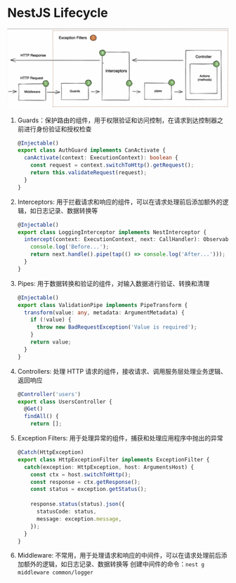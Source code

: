 # NestJS Lifecycle

![NestJS Lifecycle](./nestjs-lifecycle.png)

1. Guards：保护路由的组件，用于权限验证和访问控制，在请求到达控制器之前进行身份验证和授权检查
   ```ts
   @Injectable()
   export class AuthGuard implements CanActivate {
     canActivate(context: ExecutionContext): boolean {
       const request = context.switchToHttp().getRequest();
       return this.validateRequest(request);
     }
   }
   ```
2. Interceptors: 用于拦截请求和响应的组件，可以在请求处理前后添加额外的逻辑，如日志记录、数据转换等
   ```ts
   @Injectable()
   export class LoggingInterceptor implements NestInterceptor {
     intercept(context: ExecutionContext, next: CallHandler): Observable<any> {
       console.log('Before...');
       return next.handle().pipe(tap(() => console.log('After...')));
     }
   }
   ```
3. Pipes: 用于数据转换和验证的组件，对输入数据进行验证、转换和清理
   ```ts
   @Injectable()
   export class ValidationPipe implements PipeTransform {
     transform(value: any, metadata: ArgumentMetadata) {
       if (!value) {
         throw new BadRequestException('Value is required');
       }
       return value;
     }
   }
   ```
4. Controllers: 处理 HTTP 请求的组件，接收请求、调用服务层处理业务逻辑、返回响应
   ```ts
   @Controller('users')
   export class UsersController {
     @Get()
     findAll() {
       return [];
   ```
5. Exception Filters: 用于处理异常的组件，捕获和处理应用程序中抛出的异常

   ```ts
   @Catch(HttpException)
   export class HttpExceptionFilter implements ExceptionFilter {
     catch(exception: HttpException, host: ArgumentsHost) {
       const ctx = host.switchToHttp();
       const response = ctx.getResponse();
       const status = exception.getStatus();

       response.status(status).json({
         statusCode: status,
         message: exception.message,
       });
     }
   }
   ```

6. Middleware: 不常用，用于处理请求和响应的中间件，可以在请求处理前后添加额外的逻辑，如日志记录、数据转换等
   创建中间件的命令：`nest g middleware common/logger`

